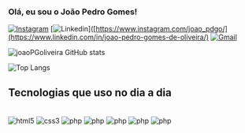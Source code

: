 ### Olá, eu sou o João Pedro Gomes!

[![Instagram](https://img.shields.io/badge/Instagram-E4405F?style=for-the-badge&logo=instagram&logoColor=white)](https://www.instagram.com/joao_pdgo/)
[![Linkedin](https://img.shields.io/badge/LinkedIn-0077B5?style=for-the-badge&logo=linkedin&logoColor=white)]([https://www.instagram.com/joao_pdgo/](https://www.linkedin.com/in/joao-pedro-gomes-de-oliveira/)
[![Gmail](https://img.shields.io/badge/Gmail-D14836?style=for-the-badge&logo=gmail&logoColor=white)](joaopdgo@gmail.com)

![joaoPGoliveira GitHub stats](https://github-readme-stats.vercel.app/api?username=joaoPGoliveira&shadow_icons=true&theme=dark)

![Top Langs](https://github-readme-stats.vercel.app/api/top-langs/?username=joaoPGoliveira&size_weight=0.5&count_weight=0.5)

## Tecnologias que uso no dia a dia

<div style="display: inline-block"><br/>
  <img align="center" alt="html5" src="https://img.shields.io/badge/HTML5-E34F26?style=for-the-badge&logo=html5&logoColor=white">
  <img align="center" alt="css3" src="https://img.shields.io/badge/CSS3-1572B6?style=for-the-badge&logo=css3&logoColor=white">
  <img align="center" alt="php" src="https://img.shields.io/badge/PHP-777BB4?style=for-the-badge&logo=php&logoColor=white">
  <img align="center" alt="php" src="https://img.shields.io/badge/Bootstrap-563D7C?style=for-the-badge&logo=bootstrap&logoColor=white">
  <img align="center" alt="php" src="https://img.shields.io/badge/Microsoft_Office-D83B01?style=for-the-badge&logo=microsoft-office&logoColor=white">
  <img align="center" alt="php" src="https://img.shields.io/badge/MySQL-00000F?style=for-the-badge&logo=mysql&logoColor=white">
  <img align="center" alt="php" src="https://img.shields.io/badge/JavaScript-323330?style=for-the-badge&logo=javascript&logoColor=F7DF1E">

</div>
